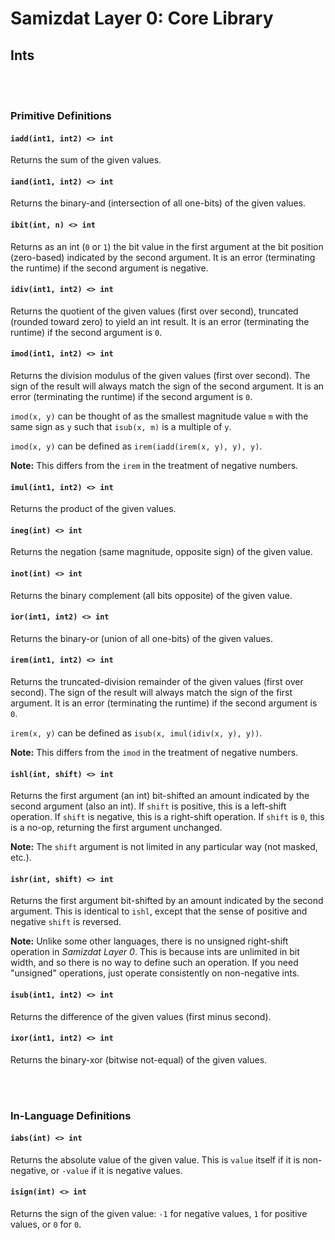 Samizdat Layer 0: Core Library
==============================

Ints
----

<br><br>
### Primitive Definitions

#### `iadd(int1, int2) <> int`

Returns the sum of the given values.

#### `iand(int1, int2) <> int`

Returns the binary-and (intersection of all one-bits) of the given values.

#### `ibit(int, n) <> int`

Returns as an int (`0` or `1`) the bit value in the first
argument at the bit position (zero-based) indicated by the second
argument. It is an error (terminating the runtime) if the second
argument is negative.

#### `idiv(int1, int2) <> int`

Returns the quotient of the given values (first over second),
truncated (rounded toward zero) to yield an int result. It is an
error (terminating the runtime) if the second argument is `0`.

#### `imod(int1, int2) <> int`

Returns the division modulus of the given values (first over
second). The sign of the result will always match the sign of the
second argument. It is an error (terminating the runtime) if the
second argument is `0`.

`imod(x, y)` can be thought of as the smallest magnitude value `m` with
the same sign as `y` such that `isub(x, m)` is a multiple of `y`.

`imod(x, y)` can be defined as `irem(iadd(irem(x, y), y), y)`.

**Note:** This differs from the `irem` in the treatment of negative
numbers.

#### `imul(int1, int2) <> int`

Returns the product of the given values.

#### `ineg(int) <> int`

Returns the negation (same magnitude, opposite sign) of the given
value.

#### `inot(int) <> int`

Returns the binary complement (all bits opposite) of the given value.

#### `ior(int1, int2) <> int`

Returns the binary-or (union of all one-bits) of the given values.

#### `irem(int1, int2) <> int`

Returns the truncated-division remainder of the given values (first
over second). The sign of the result will always match the sign of the
first argument. It is an error (terminating the runtime) if the second
argument is `0`.

`irem(x, y)` can be defined as `isub(x, imul(idiv(x, y), y))`.

**Note:** This differs from the `imod` in the treatment of negative
numbers.

#### `ishl(int, shift) <> int`

Returns the first argument (an int) bit-shifted an amount indicated
by the second argument (also an int). If `shift` is positive, this
is a left-shift operation. If `shift` is negative, this is a right-shift
operation. If `shift` is `0`, this is a no-op, returning the first
argument unchanged.

**Note:** The `shift` argument is not limited in any particular way (not
masked, etc.).

#### `ishr(int, shift) <> int`

Returns the first argument bit-shifted by an amount indicated by the
second argument. This is identical to `ishl`, except that the sense of
positive and negative `shift` is reversed.

**Note:** Unlike some other languages, there is no unsigned right-shift
operation in *Samizdat Layer 0*. This is because ints are unlimited
in bit width, and so there is no way to define such an operation. If
you need "unsigned" operations, just operate consistently on
non-negative ints.

#### `isub(int1, int2) <> int`

Returns the difference of the given values (first minus second).

#### `ixor(int1, int2) <> int`

Returns the binary-xor (bitwise not-equal) of the given values.


<br><br>
### In-Language Definitions

#### `iabs(int) <> int`

Returns the absolute value of the given value. This is `value` itself if
it is non-negative, or `-value` if it is negative values.

#### `isign(int) <> int`

Returns the sign of the given value: `-1` for negative values,
`1` for positive values, or `0` for `0`.
